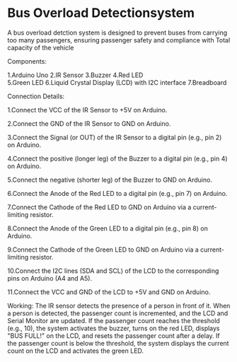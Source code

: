 # Bus Overload Detectionsystem
A bus overload detction system is designed to prevent buses from carrying too many passengers, ensuring passenger safety and compliance with Total capacity of the vehicle

Components:

1.Arduino Uno
2.IR Sensor 
3.Buzzer
4.Red LED  
5.Green LED 
6.Liquid Crystal Display (LCD) with I2C interface
7.Breadboard 

Connection Details:

1.Connect the VCC of the IR Sensor to +5V on Arduino.

2.Connect the GND of the IR Sensor to GND on Arduino.

3.Connect the Signal (or OUT) of the IR Sensor to a digital pin (e.g., pin 2) on Arduino.

4.Connect the positive (longer leg) of the Buzzer to a digital pin (e.g., pin 4) on Arduino.

5.Connect the negative (shorter leg) of the Buzzer to GND on Arduino.

6.Connect the Anode of the Red LED to a digital pin (e.g., pin 7) on Arduino.

7.Connect the Cathode of the Red LED to GND on Arduino via a current-limiting resistor.

8.Connect the Anode of the Green LED to a digital pin (e.g., pin 8) on Arduino.

9.Connect the Cathode of the Green LED to GND on Arduino via a current-limiting resistor.

10.Connect the I2C lines (SDA and SCL) of the LCD to the corresponding pins on Arduino (A4 and A5).

11.Connect the VCC and GND of the LCD to +5V and GND on Arduino.

Working:
The IR sensor detects the presence of a person in front of it.
When a person is detected, the passenger count is incremented, and the LCD and Serial Monitor are updated.
If the passenger count reaches the threshold (e.g., 10), the system activates the buzzer, turns on the red LED, displays "BUS FULL!" on the LCD, and resets the passenger count after a delay.
If the passenger count is below the threshold, the system displays the current count on the LCD and activates the green LED.
